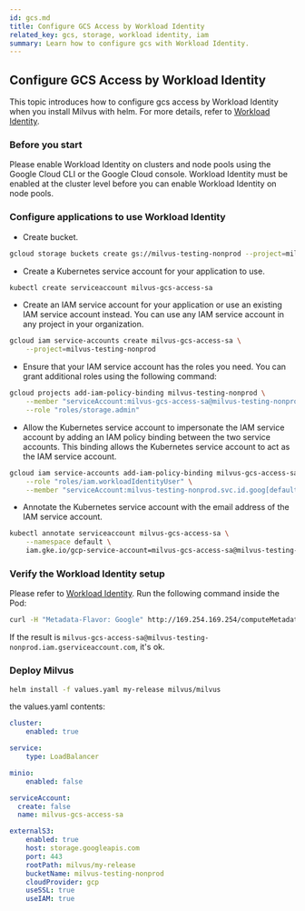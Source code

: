 ```yaml
---
id: gcs.md
title: Configure GCS Access by Workload Identity
related_key: gcs, storage, workload identity, iam
summary: Learn how to configure gcs with Workload Identity.
---
```


## Configure GCS Access by Workload Identity
This topic introduces how to configure gcs access by Workload Identity when you install Milvus with helm. 
For more details, refer to [Workload Identity](https://cloud.google.com/kubernetes-engine/docs/how-to/workload-identity).

### Before you start

Please enable Workload Identity on clusters and node pools using the Google Cloud CLI or the Google Cloud console. Workload Identity must be enabled at the cluster level before you can enable Workload Identity on node pools.

### Configure applications to use Workload Identity

- Create bucket.
```bash
gcloud storage buckets create gs://milvus-testing-nonprod --project=milvus-testing-nonprod --default-storage-class=STANDARD --location=us-west1 --uniform-bucket-level-access
```

- Create a Kubernetes service account for your application to use.
```bash
kubectl create serviceaccount milvus-gcs-access-sa
```

- Create an IAM service account for your application or use an existing IAM service account instead. You can use any IAM service account in any project in your organization. 
```bash
gcloud iam service-accounts create milvus-gcs-access-sa \
    --project=milvus-testing-nonprod
```

- Ensure that your IAM service account has the roles you need. You can grant additional roles using the following command:
```bash
gcloud projects add-iam-policy-binding milvus-testing-nonprod \
    --member "serviceAccount:milvus-gcs-access-sa@milvus-testing-nonprod.iam.gserviceaccount.com" \
    --role "roles/storage.admin"
```

- Allow the Kubernetes service account to impersonate the IAM service account by adding an IAM policy binding between the two service accounts. This binding allows the Kubernetes service account to act as the IAM service account.
```bash
gcloud iam service-accounts add-iam-policy-binding milvus-gcs-access-sa@milvus-testing-nonprod.iam.gserviceaccount.com \
    --role "roles/iam.workloadIdentityUser" \
    --member "serviceAccount:milvus-testing-nonprod.svc.id.goog[default/milvus-gcs-access-sa]"
```

- Annotate the Kubernetes service account with the email address of the IAM service account.
```bash
kubectl annotate serviceaccount milvus-gcs-access-sa \
    --namespace default \
    iam.gke.io/gcp-service-account=milvus-gcs-access-sa@milvus-testing-nonprod.iam.gserviceaccount.com
```

### Verify the Workload Identity setup

Please refer to  [Workload Identity](https://cloud.google.com/kubernetes-engine/docs/how-to/workload-identity). Run the following command inside the Pod:
```bash
curl -H "Metadata-Flavor: Google" http://169.254.169.254/computeMetadata/v1/instance/service-accounts/default/email
```
If the result is `milvus-gcs-access-sa@milvus-testing-nonprod.iam.gserviceaccount.com`, it's ok.

### Deploy Milvus
```bash
helm install -f values.yaml my-release milvus/milvus
``` 

the values.yaml contents:
```yaml
cluster:
    enabled: true

service:
    type: LoadBalancer

minio:
    enabled: false

serviceAccount:
  create: false
  name: milvus-gcs-access-sa

externalS3:
    enabled: true
    host: storage.googleapis.com
    port: 443
    rootPath: milvus/my-release
    bucketName: milvus-testing-nonprod
    cloudProvider: gcp
    useSSL: true
    useIAM: true
```
